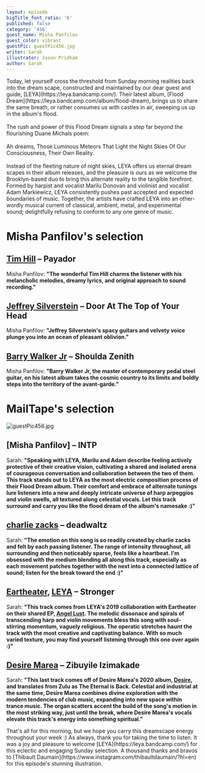 ```yaml
---
layout: episode
bigTitle_font_ratio: '6'
published: false
category: '456'
guest_name: Misha Panfilov
guest_color: vibrant
guestPic: guestPic456.jpg
writer: Sarah
illustrator: Jason Pridham
author: Sarah
---
```

<p id="introduction">Today, let yourself cross the threshold from Sunday morning realities back into the dream scape, constructed and maintained by our dear guest and guide, [LEYA](https://leya.bandcamp.com/). Their latest album, [Flood Dream](https://leya.bandcamp.com/album/flood-dream), brings us to share the same breath, or rather consumes us with castles in air, sweeping us up in the album's flood.  
<br> <br>
The rush and power of this Flood Dream signals a step far beyond the flourishing Duane Michals poem: 
<br> <br>
Ah dreams,
Those Luminous Meteors
That Light the Night Skies
Of Our Consciousness, 
Their Own Reality. 
<br> <br>
Instead of the fleeting nature of night skies, LEYA offers us eternal dream scapes in their album releases, and the pleasure is ours as we welcome the Brooklyn-based duo to bring this alternate reality to the tangible forefront. Formed by harpist and vocalist Marilu Donovan and violinist and vocalist Adam Markiewicz, LEYA consistently pushes past accepted and expected boundaries of music. Together, the artists have crafted LEYA into an other-wordly musical current of classical, ambient, metal, and experimental sound; delightfully refusing to conform to any one genre of music. 
</p>

# Misha Panfilov's selection

## [Tim Hill](https://praisedog.bandcamp.com/) – Payador
Misha Panfilov: **"**The wonderful Tim Hill charms the listener with his melancholic melodies, dreamy lyrics, and original approach to sound recording.**"**

## [Jeffrey Silverstein](https://anaroxanne.bandcamp.com/album/because-of-a-flower-2) – Door At The Top of Your Head
Misha Panfilov: **"**Jeffrey Silverstein's spacy guitars and velvety voice plunge you into an ocean of pleasant oblivion.**"**

## [Barry Walker Jr](https://martelo.bandcamp.com/) – Shoulda Zenith
Misha Panfilov: **"**Barry Walker Jr, the master of contemporary pedal steel guitar, on his latest album takes the cosmic country to its limits and boldly steps into the territory of the avant-garde.**"**

# MailTape's selection
![guestPic456.jpg]({{site.baseurl}}/img/guestPic456.jpg)

## [Misha Panfilov] – INTP
Sarah: **"**Speaking with LEYA, Marilu and Adam describe feeling actively protective of their creative vision, cultivating a shared and isolated arena of courageous conversation and collaboration between the two of them. This track stands out to LEYA as the most electric composition process of their Flood Dream album. Their comfort and embrace of alternate tunings lure listeners into a new and deeply intricate universe of  harp arpeggios and violin swells, all textured along celestial vocals. Let this track surround and carry you like the flood dream of the album's namesake :)**"**

## [charlie zacks](https://soundcloud.com/charliezacks) – deadwaltz
Sarah: **"**The emotion on this song is so readily created by charlie zacks and felt by each passing listener. The range of intensity throughout, all surrounding and then noticeably sparse, feels like a heartbeat. I'm obsessed with the medium blending all along this track, especially as each movement patches together with the next into a connected lattice of sound; listen for the break toward the end :)**"**

## [Eartheater](https://eartheater.bandcamp.com/), [LEYA](https://leya.bandcamp.com/) – Stronger
Sarah: **"**This track comes from LEYA's 2019 collaboration with Eartheater on their shared EP, [Angel Lust](https://eartheater.bandcamp.com/album/angel-lust). The melodic dissonace and spirals of transcending harp and violin movements bless this song with soul-stirring momentum, vaguely religious. The operatic stretches haunt the track with the most creative and captivating balance. With so much varied texture, you may find yourself listening through this one over again :)**"**

## [Desire Marea](https://desiremarea.bandcamp.com/releases) – Zibuyile Izimakade
Sarah: **"**This last track comes off of Desire Marea's 2020 album, [Desire](https://desiremarea.bandcamp.com/album/desire), and translates from Zulu as The Eternal is Back. Celestial and industrial at the same time, Desire Marea combines divine exploration with the modern tendencies of club music, expanding into new space within trance music. The organ scatters accent the build of the song's motion in the most striking way, just until the break, where Desire Marea's vocals elevate this track's energy into something spiritual.**"** 

<p id="outroduction">That's all for this morning, but we hope you carry this dreamscape energy throughout your week :) As always, thank you for taking the time to listen. It was a joy and pleasure to welcome [LEYA](https://leya.bandcamp.com/) for this eclectic and engaging Sunday selection. A thousand thanks and bravos to [Thibault Daumain](https://www.instagram.com/thibaultdaumain/?hl=en) for this episode's stunning illustration.
</p>
